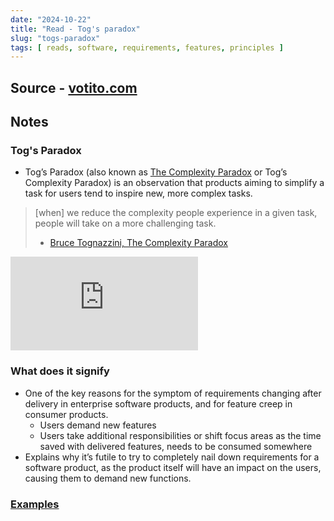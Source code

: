 ```yaml
---
date: "2024-10-22"
title: "Read - Tog's paradox"
slug: "togs-paradox"
tags: [ reads, software, requirements, features, principles ]
---
```




## Source - [votito.com][1]

## Notes

### Tog's Paradox
* Tog’s Paradox (also known as [The Complexity Paradox][2] or Tog’s Complexity Paradox) is an observation that products aiming to simplify a task for users tend to inspire new, more complex tasks.
> [when] we reduce the complexity people experience in a given task, people will take on a more challenging task.
> - [Bruce Tognazzini, The Complexity Paradox][2]

![Tog's Paradox Example Illustration][2]

### What does it signify
* One of the key reasons for the symptom of requirements changing after delivery in enterprise software products, and for feature creep in consumer products.
  * Users demand new features
  * Users take additional responsibilities or shift focus areas as the time saved with delivered features, needs to be consumed somewhere
* Explains why it’s futile to try to completely nail down requirements for a software product, as the product itself will have an impact on the users, causing them to demand new functions.

### [Examples][4]



  [1]: https://www.votito.com/methods/togs-paradox/
  [2]: https://www.asktog.com/columns/011complexity.html
  [3]: https://www.votito.com/assets/20241005/togs-paradox.webp
  [4]: https://www.votito.com/methods/togs-paradox/#examples-of-togs-paradox
